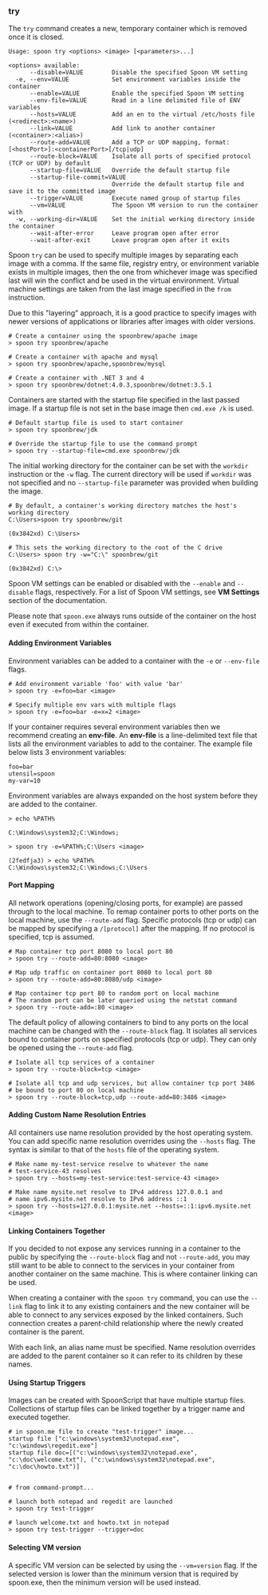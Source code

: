 ### try

The `try` command creates a new, temporary container which is removed once it is closed.

```
Usage: spoon try <options> <image> [<parameters>...]

<options> available:
      --disable=VALUE        Disable the specified Spoon VM setting
  -e, --env=VALUE            Set environment variables inside the container
      --enable=VALUE         Enable the specified Spoon VM setting
      --env-file=VALUE       Read in a line delimited file of ENV variables
      --hosts=VALUE          Add an en to the virtual /etc/hosts file (<redirect>:<name>)
      --link=VALUE           Add link to another container (<container>:<alias>)
      --route-add=VALUE      Add a TCP or UDP mapping, format: [<hostPort>]:<containerPort>[/tcp|udp]
      --route-block=VALUE    Isolate all ports of specified protocol (TCP or UDP) by default
      --startup-file=VALUE   Override the default startup file
      --startup-file-commit=VALUE
                             Override the default startup file and save it to the committed image
      --trigger=VALUE        Execute named group of startup files
      --vm=VALUE             The Spoon VM version to run the container with
  -w, --working-dir=VALUE    Set the initial working directory inside the container
      --wait-after-error     Leave program open after error
      --wait-after-exit      Leave program open after it exits
```

Spoon `try` can be used to specify multiple images by separating each image with a comma. If the same file, registry entry, or environment variable exists in multiple images, then the one from whichever image was specified last will win the conflict and be used in the virtual environment. Virtual machine settings are taken from the last image specified in the `from` instruction.

Due to this "layering" approach, it is a good practice to specify images with newer versions of applications or libraries after images with older versions.

```
# Create a container using the spoonbrew/apache image
> spoon try spoonbrew/apache

# Create a container with apache and mysql
> spoon try spoonbrew/apache,spoonbrew/mysql

# Create a container with .NET 3 and 4
> spoon try spoonbrew/dotnet:4.0.3,spoonbrew/dotnet:3.5.1
```

Containers are started with the startup file specified in the last passed image. If a startup file is not set in the base image then `cmd.exe /k` is used. 
	
```
# Default startup file is used to start container
> spoon try spoonbrew/jdk

# Override the startup file to use the command prompt
> spoon try --startup-file=cmd.exe spoonbrew/jdk
```

The initial working directory for the container can be set with the `workdir` instruction or the `-w` flag. The current directory will be used if `workdir` was not specified and no `--startup-file` parameter was provided when building the image. 

```
# By default, a container's working directory matches the host's working directory
C:\Users>spoon try spoonbrew/git

(0x3842xd) C:\Users>

# This sets the working directory to the root of the C drive
C:\Users> spoon try -w="C:\" spoonbrew/git

(0x3842xd) C:\> 

```

Spoon VM settings can be enabled or disabled with the `--enable` and `--disable` flags, respectively. For a list of Spoon VM settings, see **VM Settings** section of the documentation.

Please note that `spoon.exe` always runs outside of the container on the host even if executed from within the container.

#### Adding Environment Variables

Environment variables can be added to a container with the `-e` or `--env-file` flags. 

```
# Add environment variable 'foo' with value 'bar'
> spoon try -e=foo=bar <image>

# Specify multiple env vars with multiple flags
> spoon try -e=foo=bar -e=x=2 <image>
```

If your container requires several environment variables then we recommend creating an **env-file**. An **env-file** is a line-delimited text file that lists all the environment variables to add to the container. The example file below lists 3 environment variables: 

```
foo=bar
utensil=spoon
my-var=10
```

Environment variables are always expanded on the host system before they are added to the container. 

```
> echo %PATH%

C:\Windows\system32;C:\Windows;

> spoon try -e=%PATH%;C:\Users <image>

(2fedfja3) > echo %PATH%
C:\Windows\system32;C:\Windows;C:\Users	
```

#### Port Mapping

All network operations (opening/closing ports, for example) are passed through to the local machine. To remap container ports to other ports on the local machine, use the `--route-add` flag. Specific protocols (tcp or udp) can be mapped by specifying a `/[protocol]` after the mapping. If no protocol is specified, tcp is assumed.

```
# Map container tcp port 8080 to local port 80
> spoon try --route-add=80:8080 <image>

# Map udp traffic on container port 8080 to local port 80
> spoon try --route-add=80:8080/udp <image>

# Map container tcp port 80 to random port on local machine
# The random port can be later queried using the netstat command
> spoon try --route-add=:80 <image>
```

The default policy of allowing containers to bind to any ports on the local machine can be changed with the `--route-block` flag. It isolates all services bound to container ports on specified protocols (tcp or udp). They can only be opened using the `--route-add` flag.

```
# Isolate all tcp services of a container
> spoon try --route-block=tcp <image>

# Isolate all tcp and udp services, but allow container tcp port 3486
# be bound to port 80 on local machine
> spoon try --route-block=tcp,udp --route-add=80:3486 <image>
```

#### Adding Custom Name Resolution Entries

All containers use name resolution provided by the host operating system. You can add specific name resolution overrides using the `--hosts` flag. The syntax is similar to that of the `hosts` file of the operating system.

```
# Make name my-test-service resolve to whatever the name
# test-service-43 resolves
> spoon try --hosts=my-test-service:test-service-43 <image>

# Make name mysite.net resolve to IPv4 address 127.0.0.1 and
# name ipv6.mysite.net resolve to IPv6 address ::1
> spoon try --hosts=127.0.0.1:mysite.net --hosts=::1:ipv6.mysite.net <image>
```

#### Linking Containers Together

If you decided to not expose any services running in a container to the public by specifying the `--route-block` flag and not `--route-add`, you may still want to be able to connect to the services in your container from another container on the same machine. This is where container linking can be used.

When creating a container with the `spoon try` command, you can use the `--link` flag to link it to any existing containers and the new container will be able to connect to any services exposed by the linked containers. Such connection creates a parent-child relationship where the newly created container is the parent.

With each link, an alias name must be specified. Name resolution overrides are added to the parent container so it can refer to its children by these names.


#### Using Startup Triggers

Images can be created with SpoonScript that have multiple startup files. Collections of startup files can be linked together by a trigger name and executed together.

```
# in spoon.me file to create "test-trigger" image...
startup file ["c:\windows\system32\notepad.exe", "c:\windows\regedit.exe"]
startup file doc=[("c:\windows\system32\notepad.exe", "c:\doc\welcome.txt"), ("c:\windows\system32\notepad.exe", "c:\doc\howto.txt")]


# from command-prompt...

# launch both notepad and regedit are launched
> spoon try test-trigger

# launch welcome.txt and howto.txt in notepad
> spoon try test-trigger --trigger=doc
```


#### Selecting VM version

A specific VM version can be selected by using the `--vm=version` flag. If the selected version is lower than the minimum version that is required by spoon.exe, then the minimum version will be used instead.
